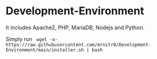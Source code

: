 # Development-Environment
It includes Apache2, PHP, MariaDB, Nodejs and Python.

Simply run ``` wget -o- https://raw.githubusercontent.com/mrnitr0/Development-Environment/main/installer.sh | bash```
